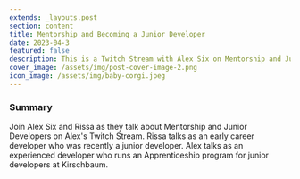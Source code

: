 ```yaml
---
extends: _layouts.post
section: content
title: Mentorship and Becoming a Junior Developer
date: 2023-04-3
featured: false
description: This is a Twitch Stream with Alex Six on Mentorship and Junior Developers
cover_image: /assets/img/post-cover-image-2.png
icon_image: /assets/img/baby-corgi.jpeg
---
```


<h3>Summary</h3>
Join Alex Six and Rissa as they talk about Mentorship and Junior Developers on Alex's Twitch Stream. Rissa talks as an early career developer who was recently a junior developer. Alex talks as an experienced developer who runs an Apprenticeship program for junior developers at Kirschbaum.
